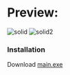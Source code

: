 # Preview:
![solid](./preview.bmp)
![solid2](./preview2.bmp)

### Installation
Download [main.exe](./main.exe)
